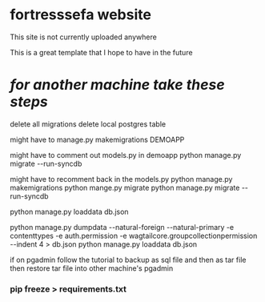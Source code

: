 # fortresssefa website

This site is not currently uploaded anywhere

This is a great template that I hope to have in the future


# _______for another machine take these steps_______ #
delete all migrations
delete local postgres table

 might have to manage.py makemigrations DEMOAPP

might have to comment out models.py in demoapp
python manage.py migrate --run-syncdb

might have to recomment back in the models.py
python manage.py makemigrations
python mange.py migrate
python manage.py migrate --run-syncdb

python manage.py loaddata db.json


python manage.py dumpdata --natural-foreign --natural-primary -e contenttypes -e
      auth.permission -e wagtailcore.groupcollectionpermission --indent 4 > db.json
python manage.py loaddata db.json


if on pgadmin follow the tutorial to backup as sql file and then as tar file
then restore tar file into other machine's pgadmin

### pip freeze > requirements.txt
